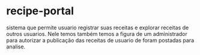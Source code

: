 # recipe-portal
sistema que permite usuario registrar suas receitas e explorar receitas de outros usuarios. Nele temos também temos a figura de um administrador para autorizar a publicação das receitas de usuario de foram postadas para analise.
